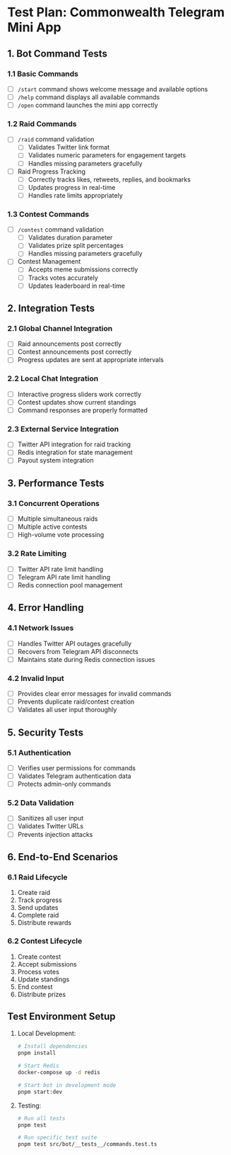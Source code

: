 # Test Plan: Commonwealth Telegram Mini App

## 1. Bot Command Tests

### 1.1 Basic Commands
- [ ] `/start` command shows welcome message and available options
- [ ] `/help` command displays all available commands
- [ ] `/open` command launches the mini app correctly

### 1.2 Raid Commands
- [ ] `/raid` command validation
  - [ ] Validates Twitter link format
  - [ ] Validates numeric parameters for engagement targets
  - [ ] Handles missing parameters gracefully
- [ ] Raid Progress Tracking
  - [ ] Correctly tracks likes, retweets, replies, and bookmarks
  - [ ] Updates progress in real-time
  - [ ] Handles rate limits appropriately

### 1.3 Contest Commands
- [ ] `/contest` command validation
  - [ ] Validates duration parameter
  - [ ] Validates prize split percentages
  - [ ] Handles missing parameters gracefully
- [ ] Contest Management
  - [ ] Accepts meme submissions correctly
  - [ ] Tracks votes accurately
  - [ ] Updates leaderboard in real-time

## 2. Integration Tests

### 2.1 Global Channel Integration
- [ ] Raid announcements post correctly
- [ ] Contest announcements post correctly
- [ ] Progress updates are sent at appropriate intervals

### 2.2 Local Chat Integration
- [ ] Interactive progress sliders work correctly
- [ ] Contest updates show current standings
- [ ] Command responses are properly formatted

### 2.3 External Service Integration
- [ ] Twitter API integration for raid tracking
- [ ] Redis integration for state management
- [ ] Payout system integration

## 3. Performance Tests

### 3.1 Concurrent Operations
- [ ] Multiple simultaneous raids
- [ ] Multiple active contests
- [ ] High-volume vote processing

### 3.2 Rate Limiting
- [ ] Twitter API rate limit handling
- [ ] Telegram API rate limit handling
- [ ] Redis connection pool management

## 4. Error Handling

### 4.1 Network Issues
- [ ] Handles Twitter API outages gracefully
- [ ] Recovers from Telegram API disconnects
- [ ] Maintains state during Redis connection issues

### 4.2 Invalid Input
- [ ] Provides clear error messages for invalid commands
- [ ] Prevents duplicate raid/contest creation
- [ ] Validates all user input thoroughly

## 5. Security Tests

### 5.1 Authentication
- [ ] Verifies user permissions for commands
- [ ] Validates Telegram authentication data
- [ ] Protects admin-only commands

### 5.2 Data Validation
- [ ] Sanitizes all user input
- [ ] Validates Twitter URLs
- [ ] Prevents injection attacks

## 6. End-to-End Scenarios

### 6.1 Raid Lifecycle
1. Create raid
2. Track progress
3. Send updates
4. Complete raid
5. Distribute rewards

### 6.2 Contest Lifecycle
1. Create contest
2. Accept submissions
3. Process votes
4. Update standings
5. End contest
6. Distribute prizes

## Test Environment Setup

1. Local Development:
   ```bash
   # Install dependencies
   pnpm install

   # Start Redis
   docker-compose up -d redis

   # Start bot in development mode
   pnpm start:dev
   ```

2. Testing:
   ```bash
   # Run all tests
   pnpm test

   # Run specific test suite
   pnpm test src/bot/__tests__/commands.test.ts
   ``` 